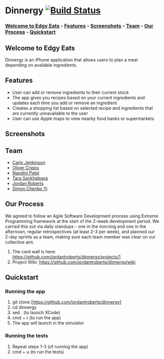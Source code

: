 # Dinnergy [![Build Status](https://travis-ci.org/jordantroberts/dinnergy.png?branch=master)](https://travis-ci.org/jordantroberts/dinnergy)

### [Welcome to Edgy Eats](https://github.com/jordantroberts/dinnergy#Welcome-to-Edgy-Eats) - [Features](https://github.com/jordantroberts/dinnergy#Features) - [Screenshots](https://github.com/jordantroberts/dinnergy#Screenshots) - [Team](https://github.com/jordantroberts/dinnergy#Team) - [Our Process](https://github.com/jordantroberts/dinnergy#Our-Process) - [Quickstart](https://github.com/jordantroberts/dinnergy#Process)

## Welcome to Edgy Eats

Dinnergy is an iPhone application that allows users to plan a meal depending on available ingredients.

## Features
* User can add or remove ingredients to their current stock
* The app gives you recipes based on your current ingredients and updates each time you add or remove an ingredient
* Creates a shopping list based on selected recipe and ingredients that are currently unnavailable to the user
* User can use Apple maps to view nearby food banks or supermarkets

## Screenshots


## Team
* [Carly Jenkinson](https://github.com/CarlyJ88)
* [Oliver Cripps](https://github.com/ocripps24)
* [Nandini Patel](https://github.com/Nandini0206)
* [Tara Sankhalpara](https://github.com/tsankhalpara)
* [Jordan Roberts](https://github.com/jordantroberts)
* [Simon Chenbo Yi](https://github.com/SimonChenboYi)

## Our Process

We agreed to follow an Agile Software Development process using Extreme Programming framework at the start of the 2-week development period. We carried this out via daily standups - one in the morning and one in the afternoon, regular retrospectives (at least 2-3 per week), and planned our 2-day sprints as a team, making sure each team member was clear on our collective aim.

1. The card wall is here: https://github.com/jordantroberts/dinnergy/projects/1
2. Project Wiki: https://github.com/jordantroberts/dinnergy/wiki

## Quickstart

### Running the app

1. git clone [https://github.com/jordantroberts/dinnergy]
2. cd dinnergy
3. xed . (to launch XCode)
4. cmd + r (to run the app)
5. The app will launch in the simulator

### Running the tests

1. Repeat steps 1-3 (of running the app)
2. cmd + u (to run the tests)
